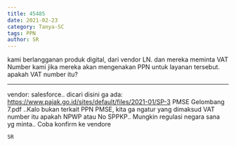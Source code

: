 ```yaml
---
title: 45485
date: 2021-02-23
category: Tanya-SC
tags: PPN
author: SR
---
```


kami berlangganan produk digital, dari vendor LN. dan mereka meminta VAT Number kami jika mereka akan mengenakan PPN untuk layanan tersebut. apakah VAT number itu?

---

vendor: salesforce.. dicari disini ga ada: https://www.pajak.go.id/sites/default/files/2021-01/SP-3 PMSE Gelombang 7.pdf ..Kalo bukan terkait PPN PMSE, kita ga ngatur yang dimaksud VAT number itu apakah NPWP atau No SPPKP.. Mungkin regulasi negara sana yg minta.. Coba konfirm ke vendore

`SR`
